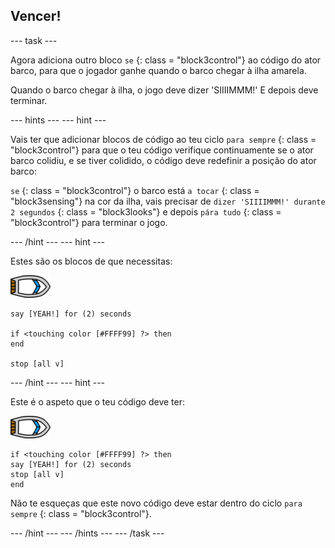 ## Vencer!

\--- task \---

Agora adiciona outro bloco `se` {: class = "block3control"} ao código do ator barco, para que o jogador ganhe quando o barco chegar à ilha amarela.

Quando o barco chegar à ilha, o jogo deve dizer 'SIIIIMMM!' E depois deve terminar.

\--- hints \--- \--- hint \---

Vais ter que adicionar blocos de código ao teu ciclo `para sempre` {: class = "block3control"} para que o teu código verifique continuamente se o ator barco colidiu, e se tiver colidido, o código deve redefinir a posição do ator barco:

` se ` {: class = "block3control"} o barco está ` a tocar ` {: class = "block3sensing"} na cor da ilha, vais precisar de ` dizer 'SIIIIMMM!' durante 2 segundos ` {: class = "block3looks"} e depois ` pára tudo ` {: class = "block3control"} para terminar o jogo.

\--- /hint \--- \--- hint \---

Estes são os blocos de que necessitas:

![ator barco](images/boat_resize.png)

```blocks3
say [YEAH!] for (2) seconds

if <touching color [#FFFF99] ?> then
end

stop [all v]

```

\--- /hint \--- \--- hint \---

Este é o aspeto que o teu código deve ter:

![ator barco](images/boat_resize.png)

```blocks3
if <touching color [#FFFF99] ?> then
say [YEAH!] for (2) seconds
stop [all v]
end
```

Não te esqueças que este novo código deve estar dentro do ciclo `para sempre` {: class = "block3control"}.

\--- /hint \--- \--- /hints \--- \--- /task \---